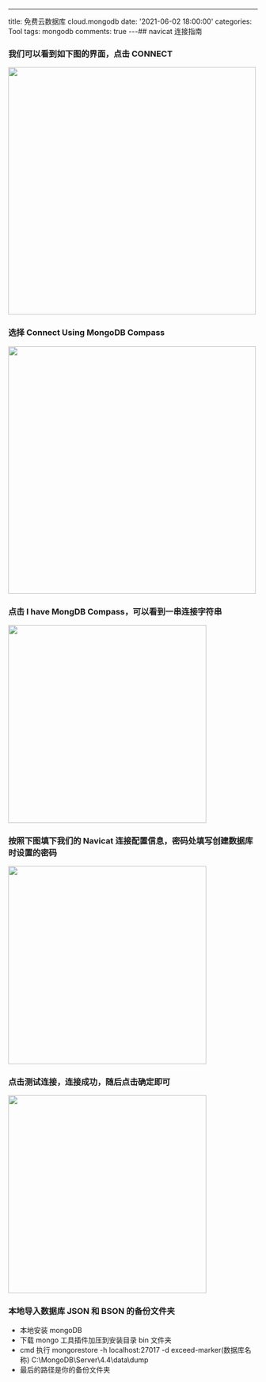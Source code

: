 ---

title: 免费云数据库 cloud.mongodb
date: '2021-06-02 18:00:00'
categories: Tool
tags: mongodb
comments: true
---## navicat 连接指南

### 我们可以看到如下图的界面，点击 CONNECT

<div class="center">
<img style="height: 500px" src="/image/tool/mongoose1.jpg" />
</div>

### 选择 Connect Using MongoDB Compass

<div class="center">
<img style="height: 500px" src="/image/tool/mongoose2.jpg" />
</div>

### 点击 I have MongDB Compass，可以看到一串连接字符串

<div class="center">
<img style="height: 400px" src="/image/tool/mongoose3.jpg" />
</div>

### 按照下图填下我们的 Navicat 连接配置信息，密码处填写创建数据库时设置的密码

<div class="center">
<img style="height: 400px" src="/image/tool/mongoose4.jpg" />
</div>

### 点击测试连接，连接成功，随后点击确定即可

<div class="center">
<img style="height: 400px" src="/image/tool/mongoose5.jpg" />
</div>

### 本地导入数据库 JSON 和 BSON 的备份文件夹

- 本地安装 mongoDB
- 下载 mongo 工具插件加压到安装目录 bin 文件夹
- cmd 执行 mongorestore -h localhost:27017 -d exceed-marker(数据库名称) C:\MongoDB\Server\4.4\data\dump
- 最后的路径是你的备份文件夹
